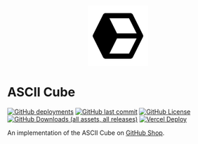 <p align="center">
    <img alt="logo" src="./src/app/icon.svg"
        width="138" />
</p>

# ASCII Cube

[![GitHub deployments](https://img.shields.io/github/deployments/ZhanZiyuan/ascii-cube/Production)](https://github.com/ZhanZiyuan/ascii-cube/deployments)
[![GitHub last commit](https://img.shields.io/github/last-commit/ZhanZiyuan/ascii-cube)](https://github.com/ZhanZiyuan/ascii-cube/commits/main/)
[![GitHub License](https://img.shields.io/github/license/ZhanZiyuan/ascii-cube)](https://github.com/ZhanZiyuan/ascii-cube/blob/main/LICENSE)
[![GitHub Downloads (all assets, all releases)](https://img.shields.io/github/downloads/ZhanZiyuan/ascii-cube/total)](https://github.com/ZhanZiyuan/ascii-cube/releases)
[![Vercel Deploy](https://deploy-badge.vercel.app/vercel/asciicube)](https://asciicube.vercel.app/)

An implementation of the ASCII Cube on [GitHub Shop](https://thegithubshop.com/).
